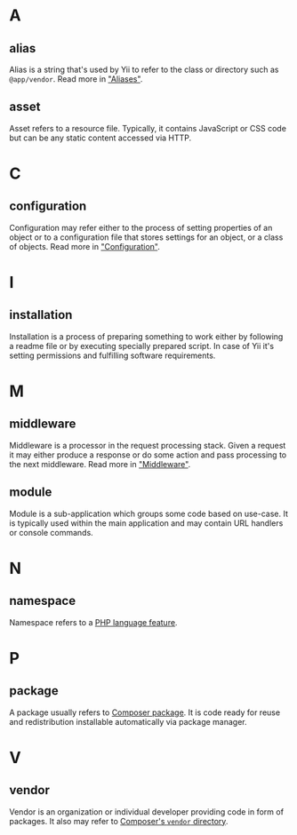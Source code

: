# A

## alias

Alias is a string that's used by Yii to refer to the class or directory such as `@app/vendor`.
Read more in ["Aliases"](concept/aliases.md).

## asset

Asset refers to a resource file. Typically, it contains JavaScript or CSS code but can be any static content accessed via HTTP.

# C

## configuration

Configuration may refer either to the process of setting properties of an object or to a configuration file that stores
settings for an object, or a class of objects. Read more in ["Configuration"](concept/configuration.md).

# I

## installation

Installation is a process of preparing something to work either by following a readme file or by executing specially
prepared script. In case of Yii it's setting permissions and fulfilling software requirements.

# M

## middleware

Middleware is a processor in the request processing stack. Given a request it may either produce a response or do some
action and pass processing to the next middleware. Read more in ["Middleware"](structure/middleware.md).

## module

Module is a sub-application which groups some code based on use-case. It is typically used within the main application
and may contain URL handlers or console commands.

# N

## namespace

Namespace refers to a [PHP language feature](https://secure.php.net/manual/en/language.namespaces.php).

# P

## package

A package usually refers to [Composer package](https://getcomposer.org/doc/). It is code ready for reuse and
redistribution installable automatically via package manager.

# V

## vendor

Vendor is an organization or individual developer providing code in form of packages. It also may refer to [Composer's
`vendor` directory](https://getcomposer.org/doc/).
